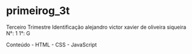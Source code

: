 # primeirog_3t
Terceiro Trimestre
Identificação
alejandro victor xavier de oliveira siqueira N°: 1 1°: G

Conteúdo - HTML - CSS - JavaScript
